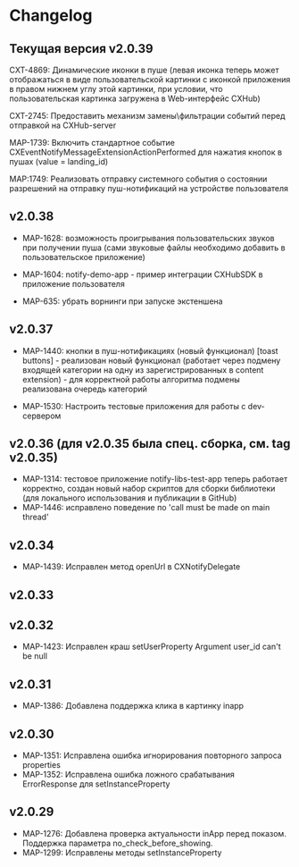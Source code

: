 # Changelog

## Текущая версия v2.0.39

CXT-4869: Динамические иконки в пуше (левая иконка теперь может отображаться в виде пользовательской картинки с иконкой приложения в правом нижнем углу этой картинки, при условии, что пользовательская картинка загружена в Web-интерфейс CXHub)

CXT-2745: Предоставить механизм замены\фильтрации событий перед отправкой на CXHub-server

MAP-1739: Включить стандартное событие CXEventNotifyMessageExtensionActionPerformed для нажатия кнопок в пушах (value = landing_id)

MAP:1749: Реализовать отправку системного события о состоянии разрешений на отправку пуш-нотификаций на устройстве пользователя

## v2.0.38

* MAP-1628: возможность проигрывания пользовательских звуков при получении пуша (сами звуковые файлы необходимо добавить в пользовательское приложение)

* MAP-1604: notify-demo-app  - пример интеграции CXHubSDK в приложение пользователя  

* MAP-635: убрать ворнинги при запуске экстеншена

## v2.0.37

* MAP-1440: кнопки в пуш-нотификациях (новый функционал) [toast buttons]
            - реализован новый функционал (работает через подмену входящей категории на одну из зарегистрированных в content extension)
            - для корректной работы алгоритма подмены реализована очередь категорий
            
* MAP-1530: Настроить тестовые приложения для работы с dev-сервером

## v2.0.36 (для v2.0.35 была спец. сборка, см. tag v2.0.35)

* MAP-1314: тестовое приложение notify-libs-test-app теперь работает корректно, создан новый набор скриптов для сборки библиотеки (для локального использования и публикации в GitHub)
* MAP-1446: исправлено поведение по 'call must be made on main thread'

## v2.0.34

* MAP-1439: Исправлен метод openUrl в CXNotifyDelegate

## v2.0.33
## v2.0.32

* MAP-1423: Исправлен краш setUserProperty Argument user_id can't be null

## v2.0.31

* MAP-1386: Добавлена поддержка клика в картинку inapp

## v2.0.30

* MAP-1351: Исправлена ошибка игнорирования повторного запроса properties
* MAP-1352: Исправлена ошибка ложного срабатывания ErrorResponse для setInstanceProperty

## v2.0.29

* MAP-1276: Добавлена проверка актуальности inApp перед показом. Поддержка параметра no_check_before_showing. 
* MAP-1299: Исправлены методы setInstanceProperty
